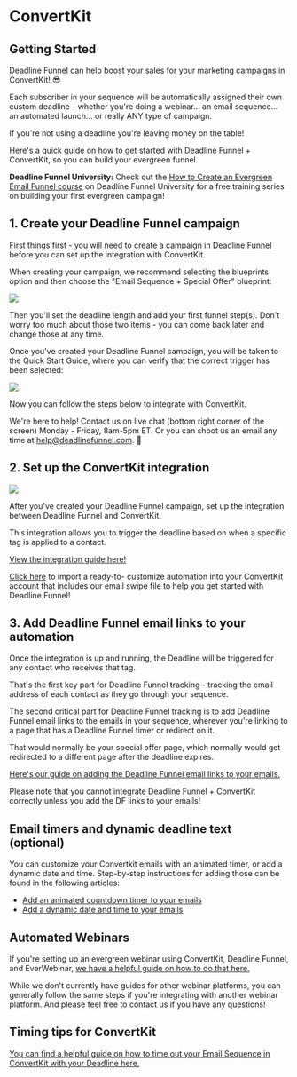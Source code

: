 # ConvertKit

## Getting Started

Deadline Funnel can help boost your sales for your marketing campaigns in ConvertKit! 😎

Each subscriber in your sequence will be automatically assigned their own custom deadline - whether you're doing a webinar... an email sequence... an automated launch... or really ANY type of campaign.

If you're not using a deadline you're leaving money on the table!

Here's a quick guide on how to get started with Deadline Funnel + ConvertKit, so you can build your evergreen funnel.

**Deadline Funnel University:** Check out the [How to Create an Evergreen Email Funnel course](https://university.deadlinefunnel.com/courses/evergreen) on Deadline Funnel University for a free training series on building your first evergreen campaign!

## 1. Create your Deadline Funnel campaign

First things first - you will need to [create a campaign in Deadline Funnel](https://deadlinefunnel.com/promotions/create) before you can set up the integration with ConvertKit.

When creating your campaign, we recommend selecting the blueprints option and then choose the "Email Sequence + Special Offer" blueprint:

![](https://d33v4339jhl8k0.cloudfront.net/docs/assets/53974d6ce4b0c76107b109d1/images/5dfd10952c7d3a7e9ae5636c/file-4mxM9o3U2U.png)

Then you'll set the deadline length and add your first funnel step\(s\). Don't worry too much about those two items - you can come back later and change those at any time.

Once you've created your Deadline Funnel campaign, you will be taken to the Quick Start Guide, where you can verify that the correct trigger has been selected:

![](https://d33v4339jhl8k0.cloudfront.net/docs/assets/53974d6ce4b0c76107b109d1/images/5dfd11032c7d3a7e9ae56377/file-Y7B45ZIrXI.png)

Now you can follow the steps below to integrate with ConvertKit.

We're here to help! Contact us on live chat \(bottom right corner of the screen\) Monday - Friday, 8am-5pm ET. Or you can shoot us an email any time at help@deadlinefunnel.com. 🙂

## 2. Set up the ConvertKit integration

![](https://d33v4339jhl8k0.cloudfront.net/docs/assets/53974d6ce4b0c76107b109d1/images/5c3658a72c7d3a31944fda96/file-%20AI8EvKJc4O.png)

After you've created your Deadline Funnel campaign, set up the integration between Deadline Funnel and ConvertKit.

This integration allows you to trigger the deadline based on when a specific tag is applied to a contact.

[View the integration guide here!](https://documentation.deadlinefunnel.com/article/391-how-to-integrate-%20deadline-funnel-with-convertkit-api)

[Click here](https://app.convertkit.com/a/d4f55a66dd) to import a ready-to- customize automation into your ConvertKit account that includes our email swipe file to help you get started with Deadline Funnel!

## 3. Add Deadline Funnel email links to your automation

Once the integration is up and running, the Deadline will be triggered for any contact who receives that tag.

That's the first key part for Deadline Funnel tracking - tracking the email address of each contact as they go through your sequence.

The second critical part for Deadline Funnel tracking is to add Deadline Funnel email links to the emails in your sequence, wherever you're linking to a page that has a Deadline Funnel timer or redirect on it.

That would normally be your special offer page, which normally would get redirected to a different page after the deadline expires.

[Here's our guide on adding the Deadline Funnel email links to your emails.](https://documentation.deadlinefunnel.com/article/16-expiring-links)

Please note that you cannot integrate Deadline Funnel + ConvertKit correctly unless you add the DF links to your emails!

## Email timers and dynamic deadline text \(optional\)

You can customize your Convertkit emails with an animated timer, or add a dynamic date and time. Step-by-step instructions for adding those can be found in the following articles:

* [Add an animated countdown timer to your emails](https://documentation.deadlinefunnel.com/article/279-how-to-add-email-countdown-code-to-convertkit)
* [Add a dynamic date and time to your emails](https://documentation.deadlinefunnel.com/article/396-how-to-add-a-dynamic-date-and-time-to-convertkit-email)

## Automated Webinars

If you're setting up an evergreen webinar using ConvertKit, Deadline Funnel, and EverWebinar, [we have a helpful guide on how to do that here.](https://documentation.deadlinefunnel.com/article/497-how-to-integrate-%20everwebinar-with-deadline-funnel-convertkit-new)

While we don't currently have guides for other webinar platforms, you can generally follow the same steps if you're integrating with another webinar platform. And please feel free to contact us if you have any questions!

## Timing tips for ConvertKit

[You can find a helpful guide on how to time out your Email Sequence in ConvertKit with your Deadline here.](https://documentation.deadlinefunnel.com/article/556-timing-tips-for-%20evergreen-automated-emails-in-convertkit)

